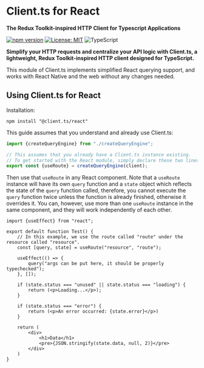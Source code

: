 # Client.ts for React

**The Redux Toolkit-inspired HTTP Client for Typescript Applications**

[![npm version](https://img.shields.io/npm/v/@client.ts/core?color=blue&label=Latest%20Version)](https://www.npmjs.com/package/@client.ts/react)
[![License: MIT](https://img.shields.io/badge/License-MIT-green.svg)](https://opensource.org/licenses/MIT)
![TypeScript](https://img.shields.io/badge/-TypeScript-007ACC?logo=typescript&logoColor=white)

**Simplify your HTTP requests and centralize your API logic with Client.ts, a lightweight, Redux Toolkit-inspired HTTP client designed for TypeScript.**

This module of Client.ts implements simplified React querying support, and works with React Native and the web without any changes needed.

## Using Client.ts for React

Installation:
```shell
npm install "@client.ts/react"
```

This guide assumes that you understand and already use Client.ts:

```ts
import {createQueryEngine} from "./createQueryEngine";

// This assumes that you already have a Client.ts instance existing.
// To get started with the React module, simply declare these two lines anywhere.
export const {useRoute} = createQueryEngine(client);
```

Then use that `useRoute` in any React component. Note that a `useRoute` instance will have its own `query` function and 
a `state` object which reflects the state of the `query` function called, therefore, you cannot execute the `query` function 
twice unless the function is already finished, otherwise it overrides it. You can, however, use more than one `useRoute` instance in the same component, and they will work independently of each other.

```tsx
import {useEffect} from "react";

export default function Test() {
    // In this example, we use the route called "route" under the resource called "resource".
    const [query, state] = useRoute("resource", "route");

    useEffect(() => {
        query("args can be put here, it should be properly typechecked");
    }, []);

    if (state.status === "unused" || state.status === "loading") {
        return (<p>Loading...</p>);
    }

    if (state.status === "error") {
        return (<p>An error occurred: {state.error}</p>)
    }

    return (
        <div>
            <h1>Data</h1>
            <pre>{JSON.stringify(state.data, null, 2)}</pre>
        </div>
    )
}
```
